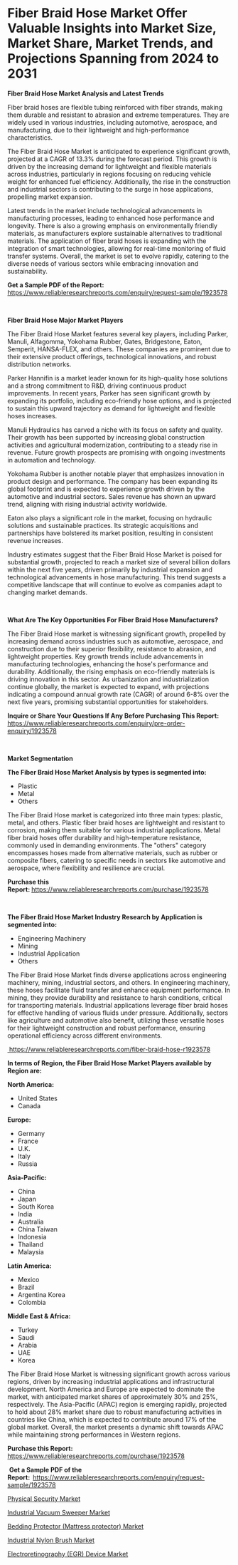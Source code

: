 <p><h1>Fiber Braid Hose Market Offer Valuable Insights into Market Size, Market Share, Market Trends, and Projections Spanning from 2024 to 2031</h1></p><p><strong>Fiber Braid Hose Market Analysis and Latest Trends</strong></p>
<p><p>Fiber braid hoses are flexible tubing reinforced with fiber strands, making them durable and resistant to abrasion and extreme temperatures. They are widely used in various industries, including automotive, aerospace, and manufacturing, due to their lightweight and high-performance characteristics.</p><p>The Fiber Braid Hose Market is anticipated to experience significant growth, projected at a CAGR of 13.3% during the forecast period. This growth is driven by the increasing demand for lightweight and flexible materials across industries, particularly in regions focusing on reducing vehicle weight for enhanced fuel efficiency. Additionally, the rise in the construction and industrial sectors is contributing to the surge in hose applications, propelling market expansion.</p><p>Latest trends in the market include technological advancements in manufacturing processes, leading to enhanced hose performance and longevity. There is also a growing emphasis on environmentally friendly materials, as manufacturers explore sustainable alternatives to traditional materials. The application of fiber braid hoses is expanding with the integration of smart technologies, allowing for real-time monitoring of fluid transfer systems. Overall, the market is set to evolve rapidly, catering to the diverse needs of various sectors while embracing innovation and sustainability.</p></p>
<p><strong>Get a Sample PDF of the Report:&nbsp;</strong> <a href="https://www.reliableresearchreports.com/enquiry/request-sample/1923578?utm_campaign=117&utm_medium=2&utm_source=Github&utm_content=ia&utm_term=24102024&utm_id=fiber-braid-hose">https://www.reliableresearchreports.com/enquiry/request-sample/1923578</a></p>
<p>&nbsp;</p>
<p><strong>Fiber Braid Hose Major Market Players</strong></p>
<p><p>The Fiber Braid Hose Market features several key players, including Parker, Manuli, Alfagomma, Yokohama Rubber, Gates, Bridgestone, Eaton, Semperit, HANSA-FLEX, and others. These companies are prominent due to their extensive product offerings, technological innovations, and robust distribution networks.</p><p>Parker Hannifin is a market leader known for its high-quality hose solutions and a strong commitment to R&D, driving continuous product improvements. In recent years, Parker has seen significant growth by expanding its portfolio, including eco-friendly hose options, and is projected to sustain this upward trajectory as demand for lightweight and flexible hoses increases.</p><p>Manuli Hydraulics has carved a niche with its focus on safety and quality. Their growth has been supported by increasing global construction activities and agricultural modernization, contributing to a steady rise in revenue. Future growth prospects are promising with ongoing investments in automation and technology.</p><p>Yokohama Rubber is another notable player that emphasizes innovation in product design and performance. The company has been expanding its global footprint and is expected to experience growth driven by the automotive and industrial sectors. Sales revenue has shown an upward trend, aligning with rising industrial activity worldwide.</p><p>Eaton also plays a significant role in the market, focusing on hydraulic solutions and sustainable practices. Its strategic acquisitions and partnerships have bolstered its market position, resulting in consistent revenue increases.</p><p>Industry estimates suggest that the Fiber Braid Hose Market is poised for substantial growth, projected to reach a market size of several billion dollars within the next five years, driven primarily by industrial expansion and technological advancements in hose manufacturing. This trend suggests a competitive landscape that will continue to evolve as companies adapt to changing market demands.</p></p>
<p>&nbsp;</p>
<p><strong>What Are The Key Opportunities For Fiber Braid Hose Manufacturers?</strong></p>
<p><p>The Fiber Braid Hose market is witnessing significant growth, propelled by increasing demand across industries such as automotive, aerospace, and construction due to their superior flexibility, resistance to abrasion, and lightweight properties. Key growth trends include advancements in manufacturing technologies, enhancing the hose's performance and durability. Additionally, the rising emphasis on eco-friendly materials is driving innovation in this sector. As urbanization and industrialization continue globally, the market is expected to expand, with projections indicating a compound annual growth rate (CAGR) of around 6-8% over the next five years, promising substantial opportunities for stakeholders.</p></p>
<p><strong>Inquire or Share Your Questions If Any Before Purchasing This Report:</strong> <a href="https://www.reliableresearchreports.com/enquiry/pre-order-enquiry/1923578?utm_campaign=117&utm_medium=2&utm_source=Github&utm_content=ia&utm_term=24102024&utm_id=fiber-braid-hose">https://www.reliableresearchreports.com/enquiry/pre-order-enquiry/1923578</a></p>
<p>&nbsp;</p>
<p><strong>Market Segmentation</strong></p>
<p><strong>The Fiber Braid Hose Market Analysis by types is segmented into:</strong></p>
<p><ul><li>Plastic</li><li>Metal</li><li>Others</li></ul></p>
<p><p>The Fiber Braid Hose market is categorized into three main types: plastic, metal, and others. Plastic fiber braid hoses are lightweight and resistant to corrosion, making them suitable for various industrial applications. Metal fiber braid hoses offer durability and high-temperature resistance, commonly used in demanding environments. The "others" category encompasses hoses made from alternative materials, such as rubber or composite fibers, catering to specific needs in sectors like automotive and aerospace, where flexibility and resilience are crucial.</p></p>
<p><strong>Purchase this Report:&nbsp;</strong><a href="https://www.reliableresearchreports.com/purchase/1923578?utm_campaign=117&utm_medium=2&utm_source=Github&utm_content=ia&utm_term=24102024&utm_id=fiber-braid-hose">https://www.reliableresearchreports.com/purchase/1923578</a></p>
<p>&nbsp;</p>
<p><strong>The Fiber Braid Hose Market Industry Research by Application is segmented into:</strong></p>
<p><ul><li>Engineering Machinery</li><li>Mining</li><li>Industrial Application</li><li>Others</li></ul></p>
<p><p>The Fiber Braid Hose Market finds diverse applications across engineering machinery, mining, industrial sectors, and others. In engineering machinery, these hoses facilitate fluid transfer and enhance equipment performance. In mining, they provide durability and resistance to harsh conditions, critical for transporting materials. Industrial applications leverage fiber braid hoses for effective handling of various fluids under pressure. Additionally, sectors like agriculture and automotive also benefit, utilizing these versatile hoses for their lightweight construction and robust performance, ensuring operational efficiency across different environments.</p></p>
<p><a href="https://www.reliableresearchreports.com/fiber-braid-hose-r1923578?utm_campaign=117&utm_medium=2&utm_source=Github&utm_content=ia&utm_term=24102024&utm_id=fiber-braid-hose">&nbsp;https://www.reliableresearchreports.com/fiber-braid-hose-r1923578</a></p>
<p><strong>In terms of Region, the Fiber Braid Hose Market Players available by Region are:</strong></p>
<p>
    <p> <strong> North America: </strong>
        <ul>
            <li>United States</li>
            <li>Canada</li>
        </ul>
        </p> 
    <p> <strong> Europe: </strong>
        <ul>
            <li>Germany</li>
            <li>France</li>
            <li>U.K.</li>
            <li>Italy</li>
            <li>Russia</li>
        </ul>
        </p> 
    <p> <strong> Asia-Pacific: </strong>
        <ul>
            <li>China</li>
            <li>Japan</li>
            <li>South Korea</li>
            <li>India</li>
            <li>Australia</li>
            <li>China Taiwan</li>
            <li>Indonesia</li>
            <li>Thailand</li>
            <li>Malaysia</li>
        </ul>
        </p> 
    <p> <strong> Latin America: </strong>
        <ul>
            <li>Mexico</li>
            <li>Brazil</li>
            <li>Argentina Korea</li>
            <li>Colombia</li>
        </ul>
        </p> 
    <p> <strong> Middle East & Africa: </strong>
        <ul>
            <li>Turkey</li>
            <li>Saudi</li>
            <li>Arabia</li>
            <li>UAE</li>
            <li>Korea</li>
        </ul>
    </p>
    </p>
<p><p>The Fiber Braid Hose Market is witnessing significant growth across various regions, driven by increasing industrial applications and infrastructural development. North America and Europe are expected to dominate the market, with anticipated market shares of approximately 30% and 25%, respectively. The Asia-Pacific (APAC) region is emerging rapidly, projected to hold about 28% market share due to robust manufacturing activities in countries like China, which is expected to contribute around 17% of the global market. Overall, the market presents a dynamic shift towards APAC while maintaining strong performances in Western regions.</p></p>
<p><strong>Purchase this Report: </strong><a href="https://www.reliableresearchreports.com/purchase/1923578?utm_campaign=117&utm_medium=2&utm_source=Github&utm_content=ia&utm_term=24102024&utm_id=fiber-braid-hose">https://www.reliableresearchreports.com/purchase/1923578</a></p>
<p>&nbsp;<strong>Get a Sample PDF of the Report:&nbsp;&nbsp;</strong><a href="https://www.reliableresearchreports.com/enquiry/request-sample/1923578?utm_campaign=117&utm_medium=2&utm_source=Github&utm_content=ia&utm_term=24102024&utm_id=fiber-braid-hose">https://www.reliableresearchreports.com/enquiry/request-sample/1923578</a></p>
<p><strong></strong></p>
<p><p><a href="https://www.linkedin.com/pulse/physical-security-market-consolidation-impact-structure-2024-2031-xmeee?utm_campaign=117&utm_medium=2&utm_source=Github&utm_content=ia&utm_term=24102024&utm_id=fiber-braid-hose">Physical Security Market</a></p><p><a href="https://issuu.com/reportprime-2/docs/industrial-vacuum-sweeper-market-si_10f8e16691302c?utm_campaign=117&utm_medium=2&utm_source=Github&utm_content=ia&utm_term=24102024&utm_id=fiber-braid-hose">Industrial Vacuum Sweeper Market</a></p><p><a href="https://github.com/Alanbrewer218/Market-Research-Report-List-1/blob/main/bedding-protector-mattress-protector-market.md?utm_campaign=117&utm_medium=2&utm_source=Github&utm_content=ia&utm_term=24102024&utm_id=fiber-braid-hose">Bedding Protector (Mattress protector) Market</a></p><p><a href="https://issuu.com/reportprime-2/docs/industrial-nylon-brush-market-size-_0fd6125ffd7ad5?utm_campaign=117&utm_medium=2&utm_source=Github&utm_content=ia&utm_term=24102024&utm_id=fiber-braid-hose">Industrial Nylon Brush Market</a></p><p><a href="https://github.com/kaufmannDavid16/Market-Research-Report-List-1/blob/main/electroretinography-egr-device-market.md?utm_campaign=117&utm_medium=2&utm_source=Github&utm_content=ia&utm_term=24102024&utm_id=fiber-braid-hose">Electroretinography (EGR) Device Market</a></p></p>